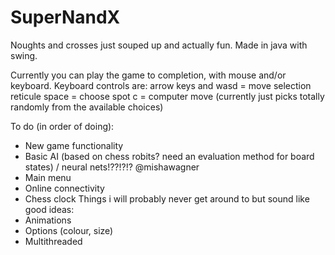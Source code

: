 # SuperNandX
Noughts and crosses just souped up and actually fun. Made in java with swing.

Currently you can play the game to completion, with mouse and/or keyboard.
Keyboard controls are:
arrow keys and wasd = move selection reticule
space = choose spot
c = computer move (currently just picks totally randomly from the available choices)

To do (in order of doing):
- New game functionality
- Basic AI (based on chess robits? need an evaluation method for board states) / neural nets!??!?!? @mishawagner
- Main menu
- Online connectivity
- Chess clock
Things i will probably never get around to but sound like good ideas:
- Animations
- Options (colour, size)
- Multithreaded 
